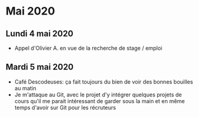 # Mai 2020

## Lundi 4 mai 2020

  - Appel d'Olivier A. en vue de la recherche de stage / emploi

## Mardi 5 mai 2020

  - Café Descodeuses: ça fait toujours du bien de voir des bonnes bouilles au matin
  - Je m'attaque au Git, avec le projet d'y intégrer quelques projets de cours qu'il me parait intéressant de garder sous la main et en même temps d'avoir sur Git pour les récruteurs
